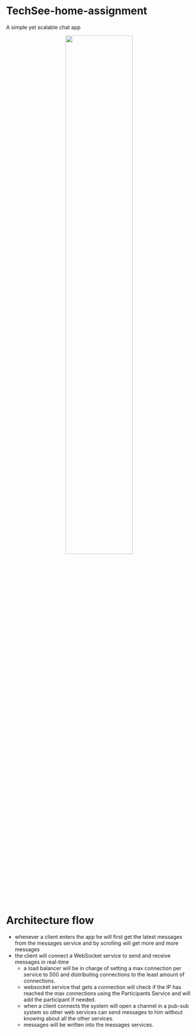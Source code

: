 # TechSee-home-assignment
A simple yet scalable chat app
<p align="center" >
  <img width="60%" src="https://github.com/gnomesaregreat/TechSee-home-assignment/assets/87971291/1e104e7d-0689-4239-b76c-aa553c928243" />
</p>

# Architecture flow
- whenever a client enters the app he will first get the latest messages from the messages service and by scrolling will get more and more messages
- the client will connect a WebSocket service to send and receive messages in real-time
  - a load balancer will be in charge of setting a max connection per service to 500 and distributing connections to the least amount of connections.
  - websocket service that gets a connection will check if the IP has reached the max connections using the Participants Service and will add the participant if needed.
  - when a client connects the system will open a channel in a pub-sub system so other web services can send messages to him without knowing about all the other services.
  - messages will be written into the messages services.
